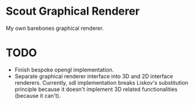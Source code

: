 # Scout Graphical Renderer
My own barebones graphical renderer.

# TODO
- Finish bespoke opengl implementation.
- Separate graphical renderer interface into 3D and 2D interface renderers. Currently, sdl implementation breaks Liskov's substitution principle because it doesn't implement 3D related functionalities (because it can't).
